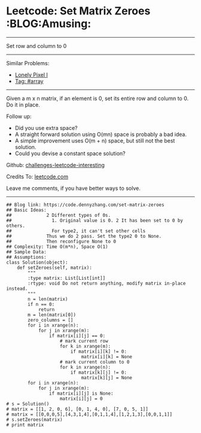 # Leetcode: Set Matrix Zeroes     :BLOG:Amusing:


---

Set row and column to 0  

---

Similar Problems:  
-   [Lonely Pixel I](https://code.dennyzhang.com/lonely-pixel-i)
-   [Tag: #array](https://code.dennyzhang.com/tag/array)

---

Given a m x n matrix, if an element is 0, set its entire row and column to 0. Do it in place.  

Follow up:  
-   Did you use extra space?
-   A straight forward solution using O(mn) space is probably a bad idea.
-   A simple improvement uses O(m + n) space, but still not the best solution.
-   Could you devise a constant space solution?

Github: [challenges-leetcode-interesting](https://github.com/DennyZhang/challenges-leetcode-interesting/tree/master/set-matrix-zeroes)  

Credits To: [leetcode.com](https://leetcode.com/problems/set-matrix-zeroes/description/)  

Leave me comments, if you have better ways to solve.  

---

    ## Blog link: https://code.dennyzhang.com/set-matrix-zeroes
    ## Basic Ideas:
    ##             2 Different types of 0s. 
    ##               1. Original value is 0. 2 It has been set to 0 by others.
    ##               For type2, it can't set other cells
    ##             Thus we do 2 pass. Set the type2 0 to None.
    ##             Then reconfigure None to 0
    ## Complexity: Time O(m*n), Space O(1)
    ## Sample Data:
    ## Assumptions:
    class Solution(object):
        def setZeroes(self, matrix):
            """
            :type matrix: List[List[int]]
            :rtype: void Do not return anything, modify matrix in-place instead.
            """
            n = len(matrix)
            if n == 0:
                return
            m = len(matrix[0])
            zero_columns = []
            for i in xrange(n):
                for j in xrange(m):
                    if matrix[i][j] == 0:
                        # mark current row
                        for k in xrange(m):
                            if matrix[i][k] != 0:
                                matrix[i][k] = None
                        # mark current column to 0
                        for k in xrange(n):
                            if matrix[k][j] != 0:
                                matrix[k][j] = None
            for i in xrange(n):
                for j in xrange(m):
                    if matrix[i][j] is None:
                        matrix[i][j] = 0
    # s = Solution()
    # matrix = [[1, 2, 0, 6], [0, 1, 4, 0], [7, 0, 5, 1]]
    # matrix = [[0,0,0,5],[4,3,1,4],[0,1,1,4],[1,2,1,3],[0,0,1,1]]
    # s.setZeroes(matrix)
    # print matrix